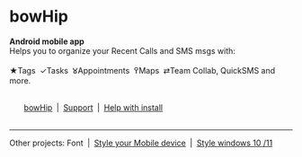 # bowHip
<b>Android mobile app</b><br>
Helps you to organize your Recent Calls and SMS msgs with:
<br><br>
★Tags  ✓Tasks  𑀫Appointments  ߉Maps  ⇄Team Collab, QuickSMS and more.<br><br>

        <a target="_blank" href="https://bowhip.org">bowHip</a>  |  <a target="_blank" href="https://bowhip.blogspot.com/2022/02/bowhip-phone-call-sms-organizer-mobile.html">Support</a>  |  <a target="_blank" href="https://bowhip.org/Help-installing-apk-to-mobile-device.html">Help with install</a><br><br>
<hr />
Other projects: Font  |  <a target="_blank" href="https://codepen.io/qp5/full/WNGbLBy">Style your Mobile device</a>  |   <a target="_blank" href="https://codepen.io/qp5/project/full/ZmBrJo">Style windows 10 /11</a>

